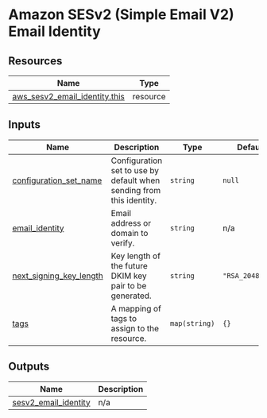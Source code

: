 # Amazon SESv2 (Simple Email V2) Email Identity

## Resources

| Name | Type |
|------|------|
| [aws_sesv2_email_identity.this](https://registry.terraform.io/providers/hashicorp/aws/latest/docs/resources/sesv2_email_identity) | resource |

## Inputs

| Name | Description | Type | Default | Required |
|------|-------------|------|---------|:--------:|
| <a name="input_configuration_set_name"></a> [configuration\_set\_name](#input\_configuration\_set\_name) | Configuration set to use by default when sending from this identity. | `string` | `null` | no |
| <a name="input_email_identity"></a> [email\_identity](#input\_email\_identity) | Email address or domain to verify. | `string` | n/a | yes |
| <a name="input_next_signing_key_length"></a> [next\_signing\_key\_length](#input\_next\_signing\_key\_length) | Key length of the future DKIM key pair to be generated. | `string` | `"RSA_2048_BIT"` | no |
| <a name="input_tags"></a> [tags](#input\_tags) | A mapping of tags to assign to the resource. | `map(string)` | `{}` | no |

## Outputs

| Name | Description |
|------|-------------|
| <a name="output_sesv2_email_identity"></a> [sesv2\_email\_identity](#output\_sesv2\_email\_identity) | n/a |
